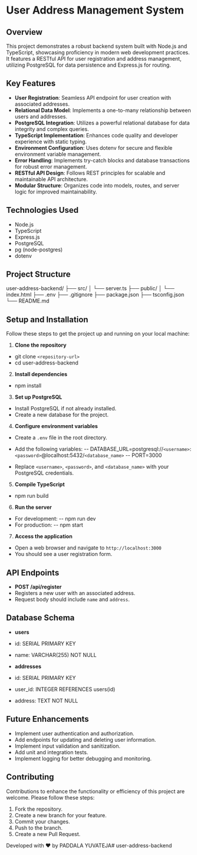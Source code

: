 # User Address Management System

## Overview

This project demonstrates a robust backend system built with Node.js and TypeScript, showcasing proficiency in modern web development practices. It features a RESTful API for user registration and address management, utilizing PostgreSQL for data persistence and Express.js for routing.

## Key Features

- **User Registration**: Seamless API endpoint for user creation with associated addresses.
- **Relational Data Model**: Implements a one-to-many relationship between users and addresses.
- **PostgreSQL Integration**: Utilizes a powerful relational database for data integrity and complex queries.
- **TypeScript Implementation**: Enhances code quality and developer experience with static typing.
- **Environment Configuration**: Uses dotenv for secure and flexible environment variable management.
- **Error Handling**: Implements try-catch blocks and database transactions for robust error management.
- **RESTful API Design**: Follows REST principles for scalable and maintainable API architecture.
- **Modular Structure**: Organizes code into models, routes, and server logic for improved maintainability.

## Technologies Used

- Node.js
- TypeScript
- Express.js
- PostgreSQL
- pg (node-postgres)
- dotenv

## Project Structure
user-address-backend/
├── src/
│   └── server.ts
├── public/
│   └── index.html
├── .env
├── .gitignore
├── package.json
├── tsconfig.json
└── README.md


## Setup and Installation

Follow these steps to get the project up and running on your local machine:

1. **Clone the repository**

- git clone `<repository-url>`
- cd user-address-backend


2. **Install dependencies**
- npm install


3. **Set up PostgreSQL**
- Install PostgreSQL if not already installed.
- Create a new database for the project.

4. **Configure environment variables**
- Create a `.env` file in the root directory.
- Add the following variables:
-- DATABASE_URL=postgresql://`<username>`:`<password>`@localhost:5432/`<database_name>`
-- PORT=3000

- Replace `<username>`, `<password>`, and `<database_name>` with your PostgreSQL credentials.

5. **Compile TypeScript**
- npm run build

6. **Run the server**
- For development:
-- npm run dev
- For production:
-- npm start


7. **Access the application**
- Open a web browser and navigate to `http://localhost:3000`
- You should see a user registration form.

## API Endpoints

- **POST /api/register**
- Registers a new user with an associated address.
- Request body should include `name` and `address`.

## Database Schema

- **users**
- id: SERIAL PRIMARY KEY
- name: VARCHAR(255) NOT NULL

- **addresses**
- id: SERIAL PRIMARY KEY
- user_id: INTEGER REFERENCES users(id)
- address: TEXT NOT NULL

## Future Enhancements

- Implement user authentication and authorization.
- Add endpoints for updating and deleting user information.
- Implement input validation and sanitization.
- Add unit and integration tests.
- Implement logging for better debugging and monitoring.

## Contributing

Contributions to enhance the functionality or efficiency of this project are welcome. Please follow these steps:

1. Fork the repository.
2. Create a new branch for your feature.
3. Commit your changes.
4. Push to the branch.
5. Create a new Pull Request.

Developed with ❤️ by PADDALA YUVATEJA#   u s e r - a d d r e s s - b a c k e n d  
 